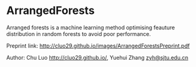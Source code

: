 # ArrangedForests
Arranged forests is a machine learning method optimising feauture distribution in random forests to avoid poor performance.

Preprint link: http://cluo29.github.io/images/ArrangedForestsPreprint.pdf

Author: Chu Luo <http://cluo29.github.io/>, Yuehui Zhang <zyh@sjtu.edu.cn>

